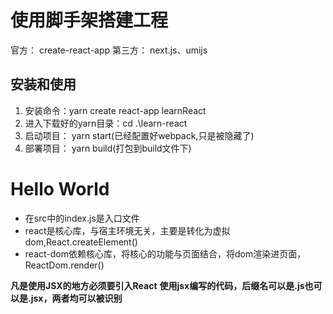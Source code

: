 # 使用脚手架搭建工程

官方： create-react-app
第三方： next.js、umijs

## 安装和使用

1. 安装命令：yarn create react-app learnReact
2. 进入下载好的yarn目录：cd .\learn-react
3. 启动项目： yarn start(已经配置好webpack,只是被隐藏了)
4. 部署项目： yarn build(打包到build文件下)

# Hello World

- 在src中的index.js是入口文件
- react是核心库，与宿主环境无关，主要是转化为虚拟dom,React.createElement()
- react-dom依赖核心库，将核心的功能与页面结合，将dom渲染进页面，ReactDom.render()

**凡是使用JSX的地方必须要引入React**
**使用jsx编写的代码，后缀名可以是.js也可以是.jsx，两者均可以被识别**
 
